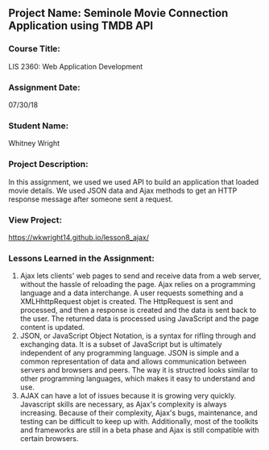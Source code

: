 ## Project Name:  Seminole Movie Connection Application using TMDB API

### Course Title:
LIS 2360:  Web Application Development

### Assignment Date:  
07/30/18

### Student Name:  
Whitney Wright

### Project Description:
In this assignment, we used we used API to build an application that loaded movie details. We used JSON data and Ajax methods to get an HTTP response message after someone sent a request.

### View Project:
https://wkwright14.github.io/lesson8_ajax/

### Lessons Learned in the Assignment:
1. Ajax lets clients' web pages to send and receive data from a web server, without the hassle of reloading the page. Ajax relies on a programming language and a data interchange. A user requests something and a XMLHhttpRequest objet is created. The HttpRequest is sent and processed, and then a response is created and the data is sent back to the user. The returned data is processed using JavaScript and the page content is updated. 
2. JSON, or JavaScript Object Notation, is a syntax for rifling through and exchanging data. It is a subset of JavaScript but is ultimately independent of any programming language. JSON is simple and a common representation of data and allows communication between servers and browsers and peers. The way it is structred looks similar to other programming languages, which makes it easy to understand and use.
3. AJAX can have a lot of issues because it is growing very quickly. Javascript skills are necessary, as Ajax's complexity is always increasing. Because of their complexity, Ajax's bugs, maintenance, and testing can be difficult to keep up with. Additionally, most of the toolkits and frameworks are still in a beta phase and Ajax is still compatible with certain browsers.